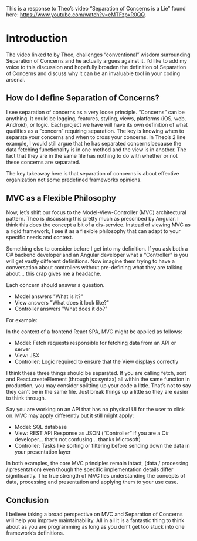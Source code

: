 This is a response to Theo’s video “Separation of Concerns is a Lie” found here:
https://www.youtube.com/watch?v=eMTFzpxR0QQ.

# Introduction

The video linked to by Theo, challenges “conventional” wisdom surrounding
Separation of Concerns and he actually argues against it. I’d like to add my
voice to this discussion and hopefully broaden the definition of Separation of
Concerns and discuss why it can be an invaluable tool in your coding arsenal.

## How do I define Separation of Concerns?

I see separation of concerns as a very loose principle. “Concerns” can be
anything. It could be logging, features, styling, views, platforms (iOS, web,
Android), or logic. Each project we have will have its own definition of what
qualifies as a “concern” requiring separation. The key is knowing when to
separate your concerns and when to cross your concerns. In Theo’s 2 line
example, I would still argue that he has separated concerns because the data
fetching functionality is in one method and the view is in another. The fact
that they are in the same file has nothing to do with whether or not these
concerns are separated.

The key takeaway here is that separation of concerns is about effective
organization not some predefined frameworks opinions.

## MVC as a Flexible Philosophy

Now, let’s shift our focus to the Model-View-Controller (MVC) architectural
pattern. Theo is discussing this pretty much as prescribed by Angular. I think
this does the concept a bit of a dis-service. Instead of viewing MVC as a rigid
framework, I see it as a flexible philosophy that can adapt to your specific
needs and context.

Something else to consider before I get into my definition. If you ask both a C#
backend developer and an Angular developer what a “Controller” is you will get
vastly different definitions. Now imagine them trying to have a conversation
about controllers without pre-defining what they are talking about… this crap
gives me a headache.

Each concern should answer a question.

-   Model answers "What is it?"
-   View answers "What does it look like?"
-   Controller answers "What does it do?"

For example:

In the context of a frontend React SPA, MVC might be applied as follows:

-   Model: Fetch requests responsible for fetching data from an API or server
-   View: JSX
-   Controller: Logic required to ensure that the View displays correctly

I think these three things should be separated. If you are calling fetch, sort
and React.createElement (through jsx syntax) all within the same function in
production, you may consider splitting up your code a little. That’s not to
say they can’t be in the same file. Just break things up a little so they are
easier to think through.

Say you are working on an API that has no physical UI for the user to click on.
MVC may apply differently but it still might apply:

-   Model: SQL database
-   View: REST API Response as JSON (“Controller” if you are a C# developer… that’s not confusing… thanks Microsoft)
-   Controller: Tasks like sorting or filtering before sending down the data in your presentation layer

In both examples, the core MVC principles remain intact, (data / processing /
presentation) even though the specific implementation details differ
significantly. The true strength of MVC lies understanding the concepts of data,
processing and presentation and applying them to your use case.

## Conclusion

I believe taking a broad perspective on MVC and Separation of Concerns will help
you improve maintainability. All in all it is a fantastic thing to think about
as you are programming as long as you don’t get too stuck into one framework’s
definitions.
